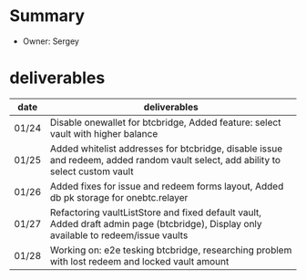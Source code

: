 # Summary
* Owner: Sergey

# deliverables
| date  | deliverables |
|--- | ---|
| 01/24  | Disable onewallet for btcbridge, Added feature: select vault with higher balance  |
| 01/25  | Added whitelist addresses for btcbridge, disable issue and redeem, added random vault select, add ability to select custom vault |
| 01/26  | Added fixes for issue and redeem forms layout, Added db pk storage for onebtc.relayer |
| 01/27  | Refactoring vaultListStore and fixed default vault, Added draft admin page (btcbridge), Display only available to redeem/issue vaults |
| 01/28  | Working on: e2e tesking btcbridge, researching problem with lost redeem and locked vault amount |